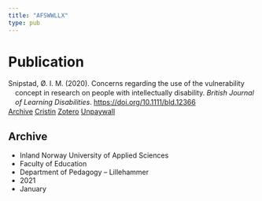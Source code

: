 ```yaml
---
title: "AFSWWLLX"
type: pub
---
```

<h1>Publication</h1>
<article id="csl-bib-container-AFSWWLLX" class="csl-bib-container">
  <div class="csl-bib-body" style="line-height: 1.35; padding-left: 1em; text-indent:-1em;">
  <div class="csl-entry">Snipstad, &#xD8;. I. M. (2020). Concerns regarding the use of the vulnerability concept in research on people with intellectually disability. <i>British Journal of Learning Disabilities</i>. <a href="https://doi.org/10.1111/bld.12366">https://doi.org/10.1111/bld.12366</a></div>
</div>
  <div class="csl-bib-buttons">
    <a href="#taxonomy-article-AFSWWLLX" class="csl-bib-button">Archive</a>
    <a href="https://app.cristin.no/results/show.jsf?id=1880644" alt="Cristin URL" class="csl-bib-button">Cristin</a>
    <a href="http://zotero.org/groups/5402882/items/AFSWWLLX" alt="Zotero URL" class="csl-bib-button">Zotero</a>
    <a href="https://onlinelibrary.wiley.com/doi/pdfdirect/10.1111/bld.12366" class="csl-bib-button">Unpaywall</a>
  </div>
  <div id="csl-bib-meta-container-AFSWWLLX"></div>
</article>
<div id="csl-bib-meta-AFSWWLLX" class="csl-bib-meta">
  <article id="taxonomy-article-AFSWWLLX" class="taxonomy-article">
    <h1>Archive</h1>
    <ul>
      <li>Inland Norway University of Applied Sciences</li>
      <li>Faculty of Education</li>
      <li>Department of Pedagogy – Lillehammer</li>
      <li>2021</li>
      <li>January</li>
    </ul>
  </article>
</div>
